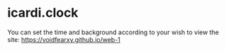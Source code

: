# icardi.clock
You can set the time and background according to your wish
to view the site:
https://voidfearxy.github.io/web-1

